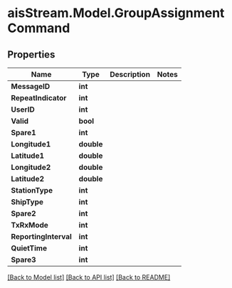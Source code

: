 # aisStream.Model.GroupAssignmentCommand

## Properties

Name | Type | Description | Notes
------------ | ------------- | ------------- | -------------
**MessageID** | **int** |  | 
**RepeatIndicator** | **int** |  | 
**UserID** | **int** |  | 
**Valid** | **bool** |  | 
**Spare1** | **int** |  | 
**Longitude1** | **double** |  | 
**Latitude1** | **double** |  | 
**Longitude2** | **double** |  | 
**Latitude2** | **double** |  | 
**StationType** | **int** |  | 
**ShipType** | **int** |  | 
**Spare2** | **int** |  | 
**TxRxMode** | **int** |  | 
**ReportingInterval** | **int** |  | 
**QuietTime** | **int** |  | 
**Spare3** | **int** |  | 

[[Back to Model list]](../README.md#documentation-for-models) [[Back to API list]](../README.md#documentation-for-api-endpoints) [[Back to README]](../README.md)

